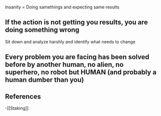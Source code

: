 
Insanity = Doing samethings and expecting same results

## If the action is not getting you results, you are doing something wrong

Sit down and analyze harshly and identify what needs to change


## Every problem you are facing has been solved before by another human, no alien, no superhero, no robot but HUMAN (and probably a human dumber than you)




## References
<!-- Links to pages not referenced in the content -->
-[[Staking]]